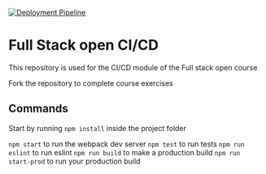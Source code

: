 [![Deployment Pipeline](https://github.com/AlvaroHuenuqueoArias/pokedex-for-ci/actions/workflows/pipeline.yml/badge.svg)](https://github.com/AlvaroHuenuqueoArias/pokedex-for-ci/actions/workflows/pipeline.yml)

# Full Stack open CI/CD

This repository is used for the CI/CD module of the Full stack open course

Fork the repository to complete course exercises

## Commands

Start by running `npm install` inside the project folder

`npm start` to run the webpack dev server
`npm test` to run tests
`npm run eslint` to run eslint
`npm run build` to make a production build
`npm run start-prod` to run your production build
